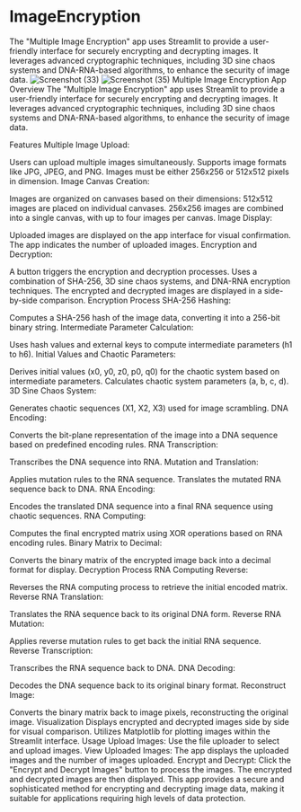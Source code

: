 # ImageEncryption
The "Multiple Image Encryption" app uses Streamlit to provide a user-friendly interface for securely encrypting and decrypting images. It leverages advanced cryptographic techniques, including 3D sine chaos systems and DNA-RNA-based algorithms, to enhance the security of image data.
![Screenshot (33)](https://github.com/mohammedabdulhameed2003/ImageEncryption/assets/135050083/a2f132d3-4b9d-4b6c-b727-f37fcaa1ff26)
![Screenshot (35)](https://github.com/mohammedabdulhameed2003/ImageEncryption/assets/135050083/c3d6b155-dd12-45b1-a8f0-047c95973639)
Multiple Image Encryption App
Overview
The "Multiple Image Encryption" app uses Streamlit to provide a user-friendly interface for securely encrypting and decrypting images. It leverages advanced cryptographic techniques, including 3D sine chaos systems and DNA-RNA-based algorithms, to enhance the security of image data.

Features
Multiple Image Upload:

Users can upload multiple images simultaneously.
Supports image formats like JPG, JPEG, and PNG.
Images must be either 256x256 or 512x512 pixels in dimension.
Image Canvas Creation:

Images are organized on canvases based on their dimensions:
512x512 images are placed on individual canvases.
256x256 images are combined into a single canvas, with up to four images per canvas.
Image Display:

Uploaded images are displayed on the app interface for visual confirmation.
The app indicates the number of uploaded images.
Encryption and Decryption:

A button triggers the encryption and decryption processes.
Uses a combination of SHA-256, 3D sine chaos systems, and DNA-RNA encryption techniques.
The encrypted and decrypted images are displayed in a side-by-side comparison.
Encryption Process
SHA-256 Hashing:

Computes a SHA-256 hash of the image data, converting it into a 256-bit binary string.
Intermediate Parameter Calculation:

Uses hash values and external keys to compute intermediate parameters (h1 to h6).
Initial Values and Chaotic Parameters:

Derives initial values (x0, y0, z0, p0, q0) for the chaotic system based on intermediate parameters.
Calculates chaotic system parameters (a, b, c, d).
3D Sine Chaos System:

Generates chaotic sequences (X1, X2, X3) used for image scrambling.
DNA Encoding:

Converts the bit-plane representation of the image into a DNA sequence based on predefined encoding rules.
RNA Transcription:

Transcribes the DNA sequence into RNA.
Mutation and Translation:

Applies mutation rules to the RNA sequence.
Translates the mutated RNA sequence back to DNA.
RNA Encoding:

Encodes the translated DNA sequence into a final RNA sequence using chaotic sequences.
RNA Computing:

Computes the final encrypted matrix using XOR operations based on RNA encoding rules.
Binary Matrix to Decimal:

Converts the binary matrix of the encrypted image back into a decimal format for display.
Decryption Process
RNA Computing Reverse:

Reverses the RNA computing process to retrieve the initial encoded matrix.
Reverse RNA Translation:

Translates the RNA sequence back to its original DNA form.
Reverse RNA Mutation:

Applies reverse mutation rules to get back the initial RNA sequence.
Reverse Transcription:

Transcribes the RNA sequence back to DNA.
DNA Decoding:

Decodes the DNA sequence back to its original binary format.
Reconstruct Image:

Converts the binary matrix back to image pixels, reconstructing the original image.
Visualization
Displays encrypted and decrypted images side by side for visual comparison.
Utilizes Matplotlib for plotting images within the Streamlit interface.
Usage
Upload Images: Use the file uploader to select and upload images.
View Uploaded Images: The app displays the uploaded images and the number of images uploaded.
Encrypt and Decrypt: Click the "Encrypt and Decrypt Images" button to process the images. The encrypted and decrypted images are then displayed.
This app provides a secure and sophisticated method for encrypting and decrypting image data, making it suitable for applications requiring high levels of data protection.
